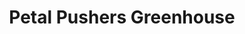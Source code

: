 ---
title: "Petal Pushers Greenhouse"
url: /traverse-city/petal-pushers-greenhouse/
shop: Garten-Center
---